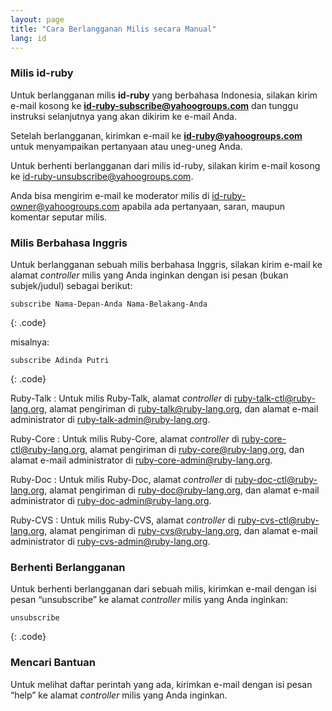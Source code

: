 ```yaml
---
layout: page
title: "Cara Berlangganan Milis secara Manual"
lang: id
---
```


### Milis id-ruby

Untuk berlangganan milis **id-ruby** yang berbahasa Indonesia, silakan
kirim e-mail kosong ke
**[id-ruby-subscribe@yahoogroups.com](mailto:id-ruby-subscribe@yahoogroups.com)**
dan tunggu instruksi selanjutnya yang akan dikirim ke e-mail Anda.

Setelah berlangganan, kirimkan e-mail ke
**[id-ruby@yahoogroups.com](mailto:id-ruby@yahoogroups.com)** untuk
menyampaikan pertanyaan atau uneg-uneg Anda.

Untuk berhenti berlangganan dari milis id-ruby, silakan kirim e-mail
kosong ke
[id-ruby-unsubscribe@yahoogroups.com](mailto:id-ruby-subscribe@yahoogroups.com).

Anda bisa mengirim e-mail ke moderator milis di
[id-ruby-owner@yahoogroups.com](mailto:id-ruby-owner@yahoogroups.com)
apabila ada pertanyaan, saran, maupun komentar seputar milis.

### Milis Berbahasa Inggris

Untuk berlangganan sebuah milis berbahasa Inggris, silakan kirim e-mail
ke alamat *controller* milis yang Anda inginkan dengan isi pesan (bukan
subjek/judul) sebagai berikut:

    subscribe Nama-Depan-Anda Nama-Belakang-Anda
{: .code}

misalnya:

    subscribe Adinda Putri
{: .code}

Ruby-Talk
: Untuk milis Ruby-Talk, alamat *controller* di
  [ruby-talk-ctl@ruby-lang.org](mailto:ruby-talk-ctl@ruby-lang.org),
  alamat pengiriman di
  [ruby-talk@ruby-lang.org](mailto:ruby-talk@ruby-lang.org), dan alamat
  e-mail administrator di
  [ruby-talk-admin@ruby-lang.org](mailto:ruby-talk-admin@ruby-lang.org).

Ruby-Core
: Untuk milis Ruby-Core, alamat *controller* di
  [ruby-core-ctl@ruby-lang.org](mailto:ruby-core-ctl@ruby-lang.org),
  alamat pengiriman di
  [ruby-core@ruby-lang.org](mailto:ruby-core@ruby-lang.org), dan alamat
  e-mail administrator di
  [ruby-core-admin@ruby-lang.org](mailto:ruby-core-admin@ruby-lang.org).

Ruby-Doc
: Untuk milis Ruby-Doc, alamat *controller* di
  [ruby-doc-ctl@ruby-lang.org](mailto:ruby-doc-ctl@ruby-lang.org),
  alamat pengiriman di
  [ruby-doc@ruby-lang.org](mailto:ruby-doc@ruby-lang.org), dan alamat
  e-mail administrator di
  [ruby-doc-admin@ruby-lang.org](mailto:ruby-doc-admin@ruby-lang.org).

Ruby-CVS
: Untuk milis Ruby-CVS, alamat *controller* di
  [ruby-cvs-ctl@ruby-lang.org](mailto:ruby-cvs-ctl@ruby-lang.org),
  alamat pengiriman di
  [ruby-cvs@ruby-lang.org](mailto:ruby-cvs@ruby-lang.org), dan alamat
  e-mail administrator di
  [ruby-cvs-admin@ruby-lang.org](mailto:ruby-cvs-admin@ruby-lang.org).

### Berhenti Berlangganan

Untuk berhenti berlangganan dari sebuah milis, kirimkan e-mail dengan
isi pesan “unsubscribe” ke alamat *controller* milis yang Anda inginkan:

    unsubscribe
{: .code}

### Mencari Bantuan

Untuk melihat daftar perintah yang ada, kirimkan e-mail dengan isi pesan
“help” ke alamat *controller* milis yang Anda inginkan.


